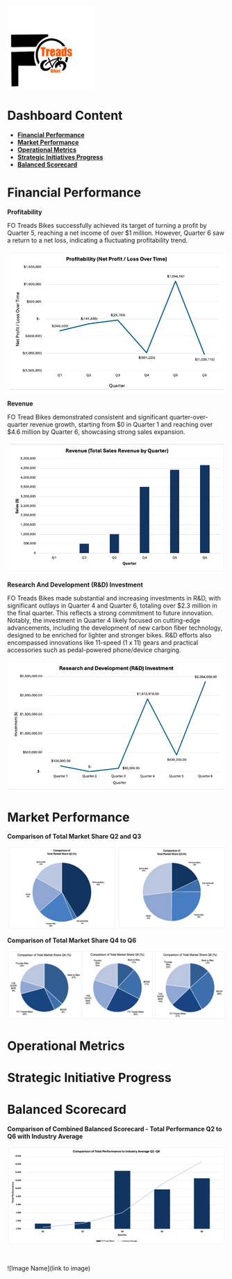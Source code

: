 <img src="https://github.com/LashawnFofung/FO-Tread-Bikes/raw/main/FO%20Tread%20Bikes%20Logo%20PNG.png" width="200" alt="FO Tread Bikes Logo">

<h1>Dashboard Content</h1>

  - [<b>Financial Performance</b>](https://github.com/LashawnFofung/FO-Tread-Bikes/blob/main/Dashboard/Dashboard.md#financial-performance)
  - [<b>Market Performance</b>](https://github.com/LashawnFofung/FO-Tread-Bikes/blob/main/Dashboard/Dashboard.md#market-performance)
  - [<b>Operational Metrics</b>](https://github.com/LashawnFofung/FO-Tread-Bikes/blob/main/Dashboard/Dashboard.md#operational-metrics)
  - [<b>Strategic Initiatives Progress</b>](https://github.com/LashawnFofung/FO-Tread-Bikes/blob/main/Dashboard/Dashboard.md#strategic-initiative-progress)
  - [<b>Balanced Scorecard</b>](https://github.com/LashawnFofung/FO-Tread-Bikes/blob/main/Dashboard/Dashboard.md#balanced-scorecard)
  
 

<h1></h1>

<h1>Financial Performance</h1>

<b>Profitability</b>

FO Treads Bikes successfully achieved its target of turning a profit by Quarter 5, reaching a net income of over $1 million. However, Quarter 6 saw a return to a net loss, indicating a fluctuating profitability trend.


<img src="https://github.com/LashawnFofung/FO-Tread-Bikes/blob/main/Dashboard/Image/Profitability%20(Profit%20%3A%20Loss%20Over%20Time).png" width="600" alt="Profitability">


<b>Revenue</b>

FO Tread Bikes demonstrated consistent and significant quarter-over-quarter revenue growth, starting from $0 in Quarter 1 and reaching over $4.6 million by Quarter 6, showcasing strong sales expansion.


<img src="https://github.com/LashawnFofung/FO-Tread-Bikes/blob/main/Dashboard/Image/Revenue%20(Total%20Sales%20Revenue%20by%20Quarter).png" width="600" alt="Revenue">


<b>Research And Development (R&D) Investment</b>

FO Treads Bikes made substantial and increasing investments in R&D, with significant outlays in Quarter 4 and Quarter 6, totaling over $2.3 million in the final quarter. This reflects a strong commitment to future innovation. Notably, the investment in Quarter 4 likely focused on cutting-edge advancements, including the development of new carbon fiber technology, designed to be enriched for lighter and stronger bikes. R&D efforts also encompassed innovations like 11-speed (1 x 11) gears and practical accessories such as pedal-powered phone/device charging.


<img src="https://github.com/LashawnFofung/FO-Tread-Bikes/blob/main/Dashboard/Image/Research%20and%20Development%20(R%26D)%20Investment.png" width="600" alt="R&D Investment">

<h1></h1>

<h1>Market Performance</h1>

<b>Comparison of Total Market Share Q2 and Q3</b>

![Q2 and Q3 Total Market Share](https://github.com/LashawnFofung/FO-Tread-Bikes/blob/main/Dashboard/Image/Q2%20and%20Q3%20Total%20Market%20Share%20PNG.png)


<b>Comparison of Total Market Share Q4 to Q6</b>

![Q4 to Q6 Total Market Share](https://github.com/LashawnFofung/FO-Tread-Bikes/blob/main/Dashboard/Image/Q4%20to%20Q6%20Market%20Share%20PNG.png)

<h1></h1>

<h1>Operational Metrics</h1>

<h1></h1>

<h1>Strategic Initiative Progress</h1>

<h1></h1>
<h1>Balanced Scorecard</h1>

<b>Comparison of Combined Balanced Scorecard - Total Performance Q2 to Q6 with Industry Average</b>

![Combo Chart Combined Balanced Scorecard Total Performance Q2 to Q6 and Average](https://github.com/LashawnFofung/FO-Tread-Bikes/blob/main/Dashboard/Image/Combo%20Chart%20Combined%20Balanced%20Scorecard%20Total%20Performance%20Q2%20to%20Q6%20and%20Averages%20PNG.png)



<h1></h1>



<h1></h1>

![Image Name](link to image)

<h1></h1>
